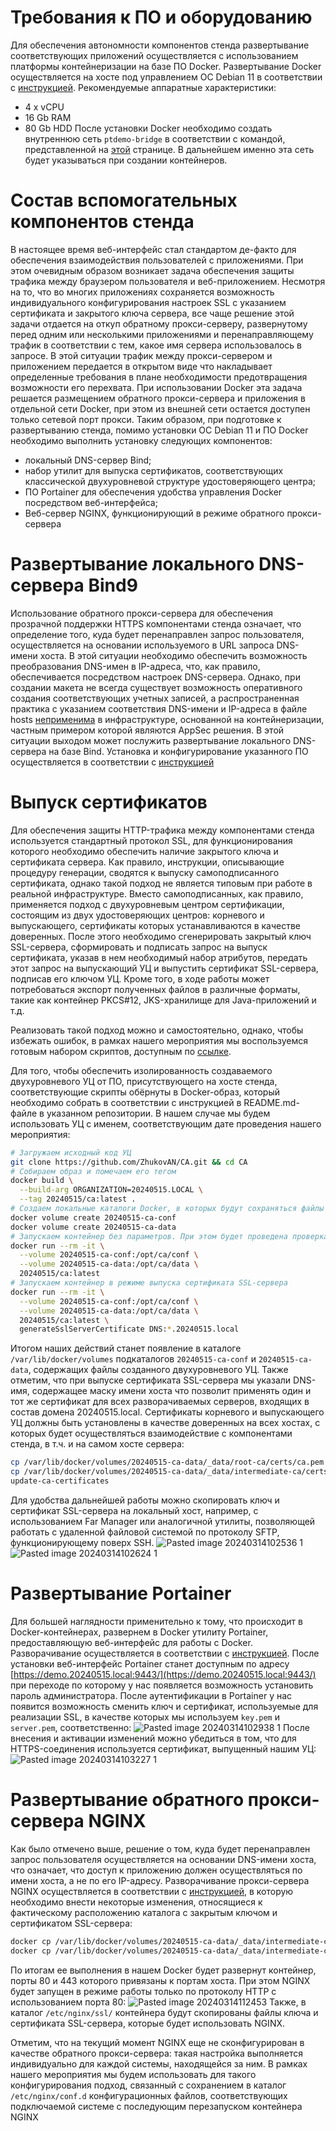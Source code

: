 # Требования к ПО и оборудованию
Для обеспечения автономности компонентов стенда развертывание соответствующих приложений осуществляется с использованием платформы контейнеризации на базе ПО Docker. Развертывание Docker осуществляется на хосте под управлением ОС Debian 11 в соответствии с [инструкцией](Развертывание%20Docker%20под%20Debian%2011.md). Рекомендуемые аппаратные характеристики:
- 4 x vCPU
- 16 Gb RAM
- 80 Gb HDD
После установки Docker необходимо создать внутреннюю сеть `ptdemo-bridge` в соответствии с командой, представленной на [этой](Создание%20подсети%20Docker.md) странице. В дальнейшем именно эта сеть будет указываться при создании контейнеров.
# Состав вспомогательных компонентов стенда
В настоящее время веб-интерфейс стал стандартом де-факто для обеспечения взаимодействия пользователей с приложениями. При этом очевидным образом возникает задача обеспечения защиты трафика между браузером пользователя и веб-приложением. Несмотря на то, что во многих приложениях сохраняется возможность индивидуального конфигурирования настроек SSL с указанием сертификата и закрытого ключа сервера, все чаще решение этой задачи отдается на откуп обратному прокси-серверу, развернутому перед одним или несколькими приложениями и перенаправляющему трафик в соответствии с тем, какое имя сервера использовалось в запросе. В этой ситуации трафик между прокси-сервером и приложением передается в открытом виде что накладывает определенные требования в плане необходимости предотвращения возможности его перехвата. При использовании Docker эта задача решается размещением обратного прокси-сервера и приложения в отдельной сети Docker, при этом из внешней сети остается доступен только сетевой порт прокси. 
Таким образом, при подготовке к развертыванию стенда, помимо установки ОС Debian 11 и ПО Docker необходимо выполнить установку следующих компонентов:
- локальный DNS-сервер Bind;
- набор утилит для выпуска сертификатов, соответствующих классической двухуровневой структуре удостоверяющего центра;
- ПО Portainer для обеспечения удобства управления Docker посредством веб-интерфейса;
- Веб-сервер NGINX, функционирующий в режиме обратного прокси-сервера
# Развертывание локального DNS-сервера Bind9
Использование обратного прокси-сервера для обеспечения прозрачной поддержки HTTPS компонентами стенда означает, что определение того, куда будет перенаправлен запрос пользователя, осуществляется на основании используемого в URL запроса DNS-имени хоста. В этой ситуации необходимо обеспечить возможность преобразования DNS-имен в IP-адреса, что, как правило, обеспечивается посредством настроек DNS-сервера. Однако, при создании макета не всегда существует возможность оперативного создания соответствующих учетных записей, а распространенная практика с указанием соответствия DNS-имени и IP-адреса в файле hosts [неприменима](https://docs.docker.com/network/#custom-hosts) в инфраструктуре, основанной на контейнеризации, частным примером которой являются AppSec решения.
В этой ситуации выходом может послужить развертывание локального DNS-сервера на базе Bind. Установка и конфигурирование указанного ПО осуществляется в соответствии с [инструкцией](Bind.md)
# Выпуск сертификатов
Для обеспечения защиты HTTP-трафика между компонентами стенда используется стандартный протокол SSL, для функционирования которого необходимо обеспечить наличие закрытого ключа и сертификата сервера. Как правило, инструкции, описывающие процедуру генерации, сводятся к выпуску самоподписанного сертификата, однако такой подход не является типовым при работе в реальной инфраструктуре. Вместо самоподписанных, как правило, применяется подход с двухуровневым центром сертификации, состоящим из двух удостоверяющих центров: корневого и выпускающего, сертификаты которых устанавливаются в качестве доверенных. После этого необходимо сгенерировать закрытый ключ SSL-сервера, сформировать и подписать запрос на выпуск сертификата, указав в нем необходимый набор атрибутов, передать этот запрос на выпускающий УЦ и выпустить сертификат SSL-сервера, подписав его ключом УЦ. Кроме того, в ходе работы может потребоваться экспорт полученных файлов в различные форматы, такие как контейнер PKCS#12, JKS-хранилище для Java-приложений и т.д.

Реализовать такой подход можно и самостоятельно, однако, чтобы избежать ошибок, в рамках нашего мероприятия мы воспользуемся готовым набором скриптов, доступным по [ссылке](https://github.com/ZhukovAN/CA.git).

Для того, чтобы обеспечить изолированность создаваемого  двухуровневого УЦ от ПО, присутствующего на хосте стенда, соответствующие скрипты обёрнуты в Docker-образ, который необходимо собрать в соответствии с инструкцией в README.md-файле в указанном репозитории. В нашем случае мы будем использовать УЦ с именем, соответствующим дате проведения нашего мероприятия:
``` bash
# Загружаем исходный код УЦ
git clone https://github.com/ZhukovAN/CA.git && cd CA
# Собираем образ и помечаем его тегом
docker build \
  --build-arg ORGANIZATION=20240515.LOCAL \
  --tag 20240515/ca:latest .
# Создаем локальные каталоги Docker, в которых будут сохраняться файлы УЦ для сохранения состояния между перезапусками
docker volume create 20240515-ca-conf
docker volume create 20240515-ca-data
# Запускаем контейнер без параметров. При этом будет проведена проверка наличия закрытых ключей в соответствующих каталогах и при их отсутствии будет выполнена генерация ключей и сертификатов корневого и выпускающего УЦ с именем, соответствующим значению переменной ORGANIZATION, указанной при сборке образа
docker run --rm -it \
  --volume 20240515-ca-conf:/opt/ca/conf \
  --volume 20240515-ca-data:/opt/ca/data \
  20240515/ca:latest
# Запускаем контейнер в режиме выпуска сертификата SSL-сервера
docker run --rm -it \
  --volume 20240515-ca-conf:/opt/ca/conf \
  --volume 20240515-ca-data:/opt/ca/data \
  20240515/ca:latest \
  generateSslServerCertificate DNS:*.20240515.local
```
Итогом наших действий станет появление в каталоге `/var/lib/docker/volumes` подкаталогов `20240515-ca-conf` и `20240515-ca-data`, содержащих файлы созданного двухуровневого УЦ. Также отметим, что при выпуске сертификата SSL-сервера мы указали DNS-имя, содержащее маску имени хоста что позволит применять один и тот же сертификат для всех разворачиваемых серверов, входящих в состав домена 20240515.local. 
Сертификаты корневого и выпускающего УЦ должны быть установлены в качестве доверенных на всех хостах, с которых будет осуществляться взаимодействие с компонентами стенда, в т.ч. и на самом хосте сервера:
``` bash
cp /var/lib/docker/volumes/20240515-ca-data/_data/root-ca/certs/ca.pem /usr/local/share/ca-certificates/20240515-root-ca.crt
cp /var/lib/docker/volumes/20240515-ca-data/_data/intermediate-ca/certs/ca.pem /usr/local/share/ca-certificates/20240515-intermediate-ca.crt
update-ca-certificates
```
Для удобства дальнейшей работы можно скопировать ключ и сертификат SSL-сервера на локальный хост, например, с использованием Far Manager или аналогичной утилиты, позволяющей работать с удаленной файловой системой по протоколу SFTP, функционирующему поверх SSH.
![Pasted image 20240314102536 1](Pasted%20image%2020240314102536%201.png)
![Pasted image 20240314102624 1](Pasted%20image%2020240314102624%201.png)
# Развертывание Portainer
Для большей наглядности применительно к тому, что происходит в Docker-контейнерах, развернем в Docker утилиту Portainer, предоставляющую веб-интерфейс для работы с Docker. Разворачивание осуществляется в соответствии с [инструкцией](Portainer.md). После установки веб-интерфейс Portainer станет доступным по адресу [https://demo.20240515.local:9443/](https://demo.20240515.local:9443/) при переходе по которому у нас появляется возможность установить пароль администратора.
После аутентификации в Portainer у нас появится возможность сменить ключ и сертификат, используемые для реализации SSL, в качестве которых мы используем `key.pem` и `server.pem`, соответственно:
![Pasted image 20240314102938 1](Pasted%20image%2020240314102938%201.png)
После внесения и активации изменений можно убедиться в том, что для HTTPS-соединения используется сертификат, выпущенный нашим УЦ:
![Pasted image 20240314103227 1](Pasted%20image%2020240314103227%201.png)
# Развертывание обратного прокси-сервера NGINX

Как было отмечено выше, решение о том, куда будет перенаправлен запрос пользователя осуществляется на основании DNS-имени хоста, что означает, что доступ к приложению должен осуществляться по имени хоста, а не по его IP-адресу.
Разворачивание прокси-сервера NGINX осуществляется в соответствии с [инструкцией](NGINX.md), в которую необходимо внести некоторые изменения, относящиеся к фактическому расположению каталога с закрытым ключом и сертификатом SSL-сервера:
``` bash
docker cp /var/lib/docker/volumes/20240515-ca-data/_data/intermediate-ca/out/F8BE4182D21D4C68/server.pem nginx:/etc/nginx/ssl/nginx.crt
docker cp /var/lib/docker/volumes/20240515-ca-data/_data/intermediate-ca/out/F8BE4182D21D4C68/key.pem nginx:/etc/nginx/ssl/nginx.key
```
По итогам ее выполнения в нашем Docker будет развернут контейнер, порты 80 и 443 которого привязаны к портам хоста. При этом NGINX будет запущен в режиме работы только по протоколу HTTP с использованием порта 80:
![Pasted image 20240314112453](Pasted%20image%2020240314112453.png)
Также, в каталог `/etc/nginx/ssl/` контейнера будут скопированы файлы ключа и сертификата SSL-сервера, которые будет использовать NGINX.

Отметим, что на текущий момент NGINX еще не сконфигурирован в качестве обратного прокси-сервера: такая настройка выполняется индивидуально для каждой системы, находящейся за ним. В рамках нашего мероприятия мы будем использовать для такого конфигурирования подход, связанный с сохранением в каталог `/etc/nginx/conf.d`  конфигурационных файлов, соответствующих подключаемой системе с последующим перезапуском контейнера NGINX